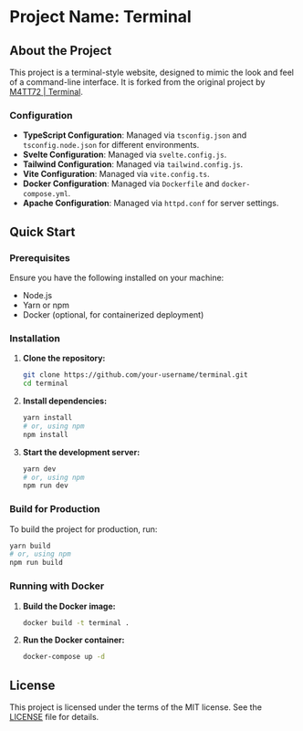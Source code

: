 # Project Name: Terminal

## About the Project
This project is a terminal-style website, designed to mimic the look and feel of a command-line interface. It is forked from the original project by [M4TT72 | Terminal](https://term.m4tt72.com).

### Configuration
- **TypeScript Configuration**: Managed via `tsconfig.json` and `tsconfig.node.json` for different environments.
- **Svelte Configuration**: Managed via `svelte.config.js`.
- **Tailwind Configuration**: Managed via `tailwind.config.js`.
- **Vite Configuration**: Managed via `vite.config.ts`.
- **Docker Configuration**: Managed via `Dockerfile` and `docker-compose.yml`.
- **Apache Configuration**: Managed via `httpd.conf` for server settings.

## Quick Start

### Prerequisites
Ensure you have the following installed on your machine:
- Node.js
- Yarn or npm
- Docker (optional, for containerized deployment)

### Installation

1. **Clone the repository:**
   ```sh
   git clone https://github.com/your-username/terminal.git
   cd terminal
   ```

2. **Install dependencies:**
   ```sh
   yarn install
   # or, using npm
   npm install
   ```

3. **Start the development server:**
   ```sh
   yarn dev
   # or, using npm
   npm run dev
   ```

### Build for Production

To build the project for production, run:

```sh
yarn build
# or, using npm
npm run build
```

### Running with Docker

1. **Build the Docker image:**
   ```sh
   docker build -t terminal .
   ```

2. **Run the Docker container:**
   ```sh
   docker-compose up -d
   ```

## License
This project is licensed under the terms of the MIT license. See the [LICENSE](LICENSE) file for details.